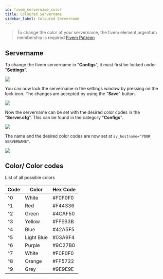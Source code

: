 ```yaml
---
id: fivem_servername_color
title: Coloured Servername
sidebar_label: Coloured Servername
---
```


> To change the color of your servername, the fivem element argentum membership is required [Fivem Patreon](https://www.patreon.com/fivem)

## Servername

To change the fivem servername in "**Configs**", it must first be locked under "**Settings**".

![](https://screensaver01.zap-hosting.com/index.php/s/eyAPci3Pe5P2wRZ/preview)

You can now lock the servername in the settings window by pressing on the lock icon.
The changes are accepted by using the "**Save**" button.

![](https://screensaver01.zap-hosting.com/index.php/s/dQGpYP2crDo5ogC/preview)

Now the servername can be set with the desired color codes in the "**Server.cfg**". 
This can be found in the category "**Configs**". 

![](https://screensaver01.zap-hosting.com/index.php/s/CEzMF6Sb8ty3ifL/preview)

The name and the desired color codes are now set at `sv_hostname="YOUR SERVERNAME"`.

![](https://screensaver01.zap-hosting.com/index.php/s/X6Y8W36rB6WisXr/preview)

## Color/ Color codes

List of all possible colors

Code | Color | Hex Code
-----|-------|---------
^0 | White | #F0F0F0
^1 | Red | #F44336
^2 | Green | #4CAF50
^3 | Yellow | #FFEB3B
^4 | Blue | #42A5F5
^5 | Light Blue | #03A9F4
^6 | Purple | #9C27B0
^7 | White | #F0F0F0
^8 | Orange | #FF5722
^9 | Grey | #9E9E9E
